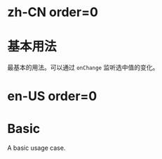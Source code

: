 # zh-CN order=0

# 基本用法

最基本的用法。可以通过 `onChange` 监听选中值的变化。

# en-US order=0

# Basic

A basic usage case.
